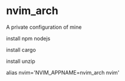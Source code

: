 # nvim_arch
A private configuration of mine

install npm nodejs

install cargo

install unzip

alias nvim='NVIM_APPNAME=nvim_arch nvim'

